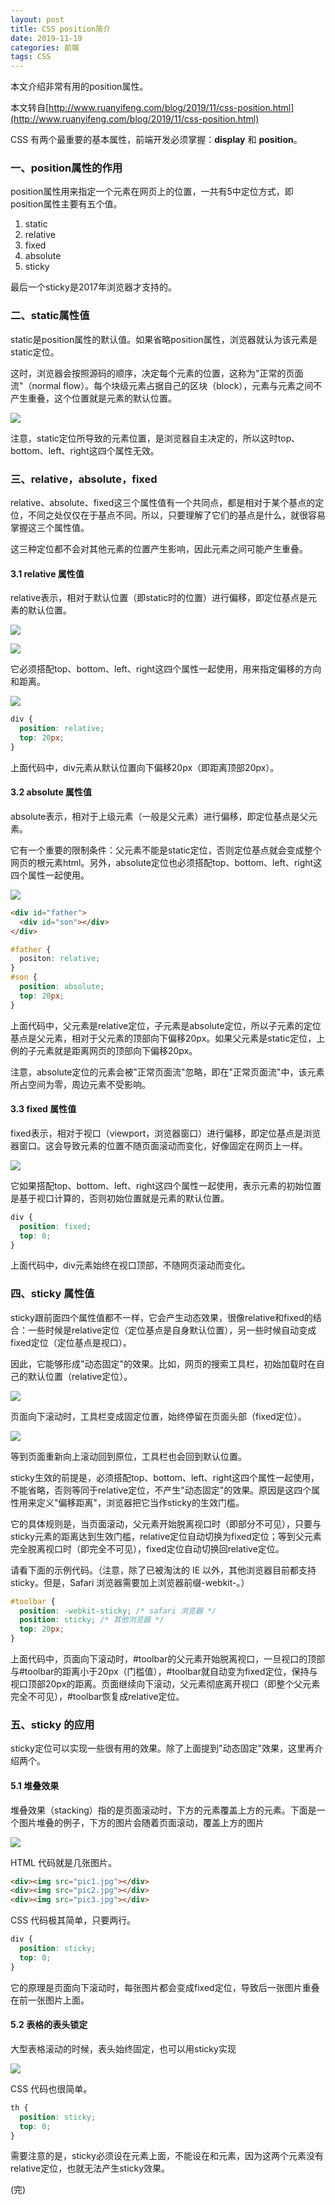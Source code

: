 ```yaml
---
layout: post
title: CSS position简介
date: 2019-11-19
categories: 前端
tags: CSS
---
```

本文介绍非常有用的position属性。

本文转自[http://www.ruanyifeng.com/blog/2019/11/css-position.html](http://www.ruanyifeng.com/blog/2019/11/css-position.html)

CSS 有两个最重要的基本属性，前端开发必须掌握：**display** 和 **position**。

### 一、position属性的作用
position属性用来指定一个元素在网页上的位置，一共有5中定位方式，即position属性主要有五个值。

1. static
2. relative
3. fixed
4. absolute
5. sticky

最后一个sticky是2017年浏览器才支持的。

### 二、static属性值
static是position属性的默认值。如果省略position属性，浏览器就认为该元素是static定位。

这时，浏览器会按照源码的顺序，决定每个元素的位置，这称为"正常的页面流"（normal flow）。每个块级元素占据自己的区块（block），元素与元素之间不产生重叠，这个位置就是元素的默认位置。

![](../1.jpg)

注意，static定位所导致的元素位置，是浏览器自主决定的，所以这时top、bottom、left、right这四个属性无效。

### 三、relative，absolute，fixed
relative、absolute、fixed这三个属性值有一个共同点，都是相对于某个基点的定位，不同之处仅仅在于基点不同。所以，只要理解了它们的基点是什么，就很容易掌握这三个属性值。

这三种定位都不会对其他元素的位置产生影响，因此元素之间可能产生重叠。

#### 3.1 relative 属性值
relative表示，相对于默认位置（即static时的位置）进行偏移，即定位基点是元素的默认位置。

![](../2.jpg)

![](../3.jpg)

它必须搭配top、bottom、left、right这四个属性一起使用，用来指定偏移的方向和距离。

![](../4.jpg)

```css
div {
  position: relative;
  top: 20px;
}
```

上面代码中，div元素从默认位置向下偏移20px（即距离顶部20px）。

#### 3.2 absolute 属性值
absolute表示，相对于上级元素（一般是父元素）进行偏移，即定位基点是父元素。

它有一个重要的限制条件：父元素不能是static定位，否则定位基点就会变成整个网页的根元素html。另外，absolute定位也必须搭配top、bottom、left、right这四个属性一起使用。

![](../5.jpg)

```html
<div id="father">
  <div id="son"></div>
</div>
```
```css
#father {
  positon: relative;
}
#son {
  position: absolute;
  top: 20px;
}
```
上面代码中，父元素是relative定位，子元素是absolute定位，所以子元素的定位基点是父元素，相对于父元素的顶部向下偏移20px。如果父元素是static定位，上例的子元素就是距离网页的顶部向下偏移20px。

注意，absolute定位的元素会被"正常页面流"忽略，即在"正常页面流"中，该元素所占空间为零，周边元素不受影响。

#### 3.3 fixed 属性值
fixed表示，相对于视口（viewport，浏览器窗口）进行偏移，即定位基点是浏览器窗口。这会导致元素的位置不随页面滚动而变化，好像固定在网页上一样。

![](../6.jpg)

它如果搭配top、bottom、left、right这四个属性一起使用，表示元素的初始位置是基于视口计算的，否则初始位置就是元素的默认位置。

```css
div {
  position: fixed;
  top: 0;
}
```
上面代码中，div元素始终在视口顶部，不随网页滚动而变化。

### 四、sticky 属性值
sticky跟前面四个属性值都不一样，它会产生动态效果，很像relative和fixed的结合：一些时候是relative定位（定位基点是自身默认位置），另一些时候自动变成fixed定位（定位基点是视口）。

因此，它能够形成"动态固定"的效果。比如，网页的搜索工具栏，初始加载时在自己的默认位置（relative定位）。

![](../7.jpg)

页面向下滚动时，工具栏变成固定位置，始终停留在页面头部（fixed定位）。

![](../8.jpg)

等到页面重新向上滚动回到原位，工具栏也会回到默认位置。

sticky生效的前提是，必须搭配top、bottom、left、right这四个属性一起使用，不能省略，否则等同于relative定位，不产生"动态固定"的效果。原因是这四个属性用来定义"偏移距离"，浏览器把它当作sticky的生效门槛。

它的具体规则是，当页面滚动，父元素开始脱离视口时（即部分不可见），只要与sticky元素的距离达到生效门槛，relative定位自动切换为fixed定位；等到父元素完全脱离视口时（即完全不可见），fixed定位自动切换回relative定位。

请看下面的示例代码。（注意，除了已被淘汰的 IE 以外，其他浏览器目前都支持sticky。但是，Safari 浏览器需要加上浏览器前缀-webkit-。）

```css
#toolbar {
  position: -webkit-sticky; /* safari 浏览器 */
  position: sticky; /* 其他浏览器 */
  top: 20px;
}
```
上面代码中，页面向下滚动时，#toolbar的父元素开始脱离视口，一旦视口的顶部与#toolbar的距离小于20px（门槛值），#toolbar就自动变为fixed定位，保持与视口顶部20px的距离。页面继续向下滚动，父元素彻底离开视口（即整个父元素完全不可见），#toolbar恢复成relative定位。
### 五、sticky 的应用
sticky定位可以实现一些很有用的效果。除了上面提到"动态固定"效果，这里再介绍两个。
#### 5.1 堆叠效果
堆叠效果（stacking）指的是页面滚动时，下方的元素覆盖上方的元素。下面是一个图片堆叠的例子，下方的图片会随着页面滚动，覆盖上方的图片

![](../9.jpg)

HTML 代码就是几张图片。
```html
<div><img src="pic1.jpg"></div>
<div><img src="pic2.jpg"></div>
<div><img src="pic3.jpg"></div>
```
CSS 代码极其简单，只要两行。
```css
div {
  position: sticky;
  top: 0;
}
```
它的原理是页面向下滚动时，每张图片都会变成fixed定位，导致后一张图片重叠在前一张图片上面。

#### 5.2 表格的表头锁定

大型表格滚动的时候，表头始终固定，也可以用sticky实现

![](../10.jpg)

CSS 代码也很简单。
```css
th {
  position: sticky;
  top: 0;
}
```
需要注意的是，sticky必须设在<th>元素上面，不能设在<thead>和<tr>元素，因为这两个元素没有relative定位，也就无法产生sticky效果。

(完)
